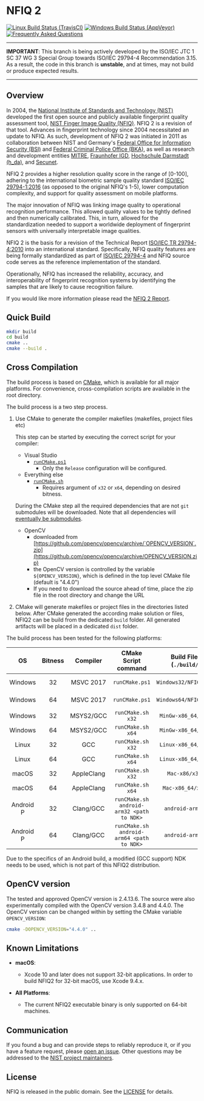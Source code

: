 NFIQ 2
======

[![Linux Build Status (TravisCI)](https://travis-ci.org/usnistgov/NFIQ2.svg?branch=iso_wg3)](https://travis-ci.org/usnistgov/NFIQ2)
[![Windows Build Status (AppVeyor)](https://ci.appveyor.com/api/projects/status/0ilbxxilcyed409s/branch/iso_wg3?svg=true)](https://ci.appveyor.com/project/usnistgov/nfiq2/branch/iso_wg3)
[![Frequently Asked Questions](https://img.shields.io/badge/wiki-frequently%20asked%20questions-informational)](https://github.com/usnistgov/NFIQ2/wiki/Frequently-Asked-Questions)

--------------------------------------------------------------------------------

 **IMPORTANT**: This branch is being actively developed by the ISO/IEC JTC 1
SC 37 WG 3 Special Group towards ISO/IEC 29794-4 Recommendation 3.15. As a
result, the code in this branch is **unstable**, and at times, may not build or
produce expected results.

--------------------------------------------------------------------------------

Overview
--------
In 2004, the [National Institute of Standards and Technology (NIST)](https://www.nist.gov) developed the first open source and publicly available fingerprint quality assessment tool, [NIST Finger Image Quality (NFIQ)](https://www.nist.gov/services-resources/software/nist-biometric-image-software-nbis#NFIQ).
NFIQ 2 is a revision of that tool.
Advances in fingerprint technology since 2004 necessitated an update to NFIQ.
As such, development of NFIQ 2 was initiated in 2011 as collaboration between
NIST and Germany's [Federal Office for Information Security (BSI)](https://www.bsi.bund.de/)
and [Federal Criminal Police Office (BKA)](https://www.bka.de), as well as research and development entities [MITRE](https://www.mitre.org),
[Fraunhofer IGD](https://www.igd.fraunhofer.de/), [Hochschule Darmstadt (h_da)](https://h-da.de), and [Secunet](https://www.secunet.com).

NFIQ 2 provides a higher resolution quality score in the range of [0-100], adhering
to the international biometric sample quality standard [ISO/IEC 29794-1:2016](https://www.iso.org/standard/62782.html) (as opposed to the original NFIQ's 1-5),
lower computation complexity, and support for quality assessment on mobile platforms.

The major innovation of NFIQ was linking image quality to operational recognition performance.
This allowed quality values to be tightly defined and then numerically calibrated.
This, in turn, allowed for the standardization needed to support a worldwide deployment of fingerprint sensors with
universally interpretable image qualities.

NFIQ 2 is the basis for a revision of the
Technical Report [ISO/IEC TR 29794-4:2010](http://www.iso.org/iso/catalogue_detail.htm?csnumber=50911)
into an international standard.  Specifically, NFIQ quality features are being formally standardized as part of
[ISO/IEC 29794-4](http://www.iso.org/iso/catalogue_detail.htm?csnumber=62791) and
NFIQ source code serves as the reference implementation of the standard.

Operationally, NFIQ has increased the reliability, accuracy, and interoperability  of fingerprint recognition
systems by identifying the samples that are likely to cause recognition failure.

If you would like more information please read the [NFIQ 2 Report](https://www.nist.gov/document/nfiq2reportpdf).

Quick Build
-----------
```bash
mkdir build
cd build
cmake ..
cmake --build .
```

Cross Compilation
-----------------
The build process is based on [CMake](https://cmake.org/), which is available for all major platforms. For convenience, cross-compilation scripts are available in the root directory.

The build process is a two step process.

 1. Use CMake to generate the compiler makefiles (makefiles, project files etc)

    This step can be started by executing the correct script for your compiler:

     * Visual Studio
       * [`runCMake.ps1`](runCMake.ps1)
         * Only the `Release` configuration will be configured.
     * Everything else
       * [`runCMake.sh`](runCMake.sh)
         * Requires argument of `x32` or `x64`, depending on desired bitness.

    During the CMake step all the required dependencies that are not `git` submodules
    will be downloaded. Note that all dependencies will
    [eventually be submodules](https://github.com/usnistgov/NFIQ2/issues/32).

    - OpenCV
        * downloaded from [https://github.com/opencv/opencv/archive/`OPENCV_VERSION`.zip](https://github.com/opencv/opencv/archive/OPENCV_VERSION.zip)
        * the OpenCV version is controlled by the variable `${OPENCV_VERSION}`,
          which is defined in the top level CMake file (default is "4.4.0")
        * If you need to download the source ahead of time, place the zip file in the root directory and change the URL

 2. CMake will generate makefiles or project files in the directories listed below.
    After CMake generated the according make solution or files, NFIQ2 can be build from the dedicated `build` folder. All generated artifacts will be
    placed in a dedicated `dist` folder.

The build process has been tested for the following platforms:

| OS        | Bitness  | Compiler   | CMake Script command                      | Build Files (`./build/`) | Artifacts (`./dist/`)     |
|:---------:|:--------:|:----------:|:-----------------------------------------:|:------------------------:|:-------------------------:|
| Windows   | 32       | MSVC 2017  | `runCMake.ps1`                            | `Windows32/NFIQ2.sln`    | use release configuration |
| Windows   | 64       | MSVC 2017  | `runCMake.ps1`                            | `Windows64/NFIQ2.sln`    | use release configuration |
| Windows   | 32       | MSYS2/GCC  | `runCMake.sh x32`                         | `MinGw-x86_64/x32/`      | `MinGw-x86_64/x32/GCC/`   |
| Windows   | 64       | MSYS2/GCC  | `runCMake.sh x64`                         | `MinGw-x86_64/x64/`      | `MinGw-x86_64/x64/GCC/`   |
| Linux     | 32       | GCC        | `runCMake.sh x32`                         | `Linux-x86_64/x32/`      | `Linux-x86_64/x32/GCC/`   |
| Linux     | 64       | GCC        | `runCMake.sh x64`                         | `Linux-x86_64/x64/`      | `Linux-x86_64/x64/GCC/`   |
| macOS     | 32       | AppleClang | `runCMake.sh x32`                         | `Mac-x86/x32/`           | `Mac-x86/x32/Clang/`      |
| macOS     | 64       | AppleClang | `runCMake.sh x64`                         | `Mac-x86_64/x64/`        | `Mac-x86_64/x64/Clang/`   |
| Android P | 32       | Clang/GCC  | `runCMake.sh android-arm32 <path to NDK>` | `android-arm32/`         | `android-arm32/Clang/`    |
| Android P | 64       | Clang/GCC  | `runCMake.sh android-arm64 <path to NDK>` | `android-arm64/`         | `android-arm64/Clang/`    |

Due to the specifics of an Android build, a modified (GCC support) NDK needs to be used, which is not part of this NFIQ2 distribution.

OpenCV version
--------------

The tested and approved OpenCV version is 2.4.13.6. The source were also experimentally compiled with the OpenCV version 3.4.8 and 4.4.0.
The OpenCV version can be changed within by setting the CMake variable `OPENCV_VERSION`:
```bash
cmake -DOPENCV_VERSION="4.4.0" ..
```

Known Limitations
-----------------

 * **macOS**:
   * Xcode 10 and later does not support 32-bit applications. In order to build
   NFIQ2 for 32-bit macOS, use Xcode 9.4.x.

 * **All Platforms**:
   * The current NFIQ2 executable binary is only supported on 64-bit machines.

Communication
-------------
If you found a bug and can provide steps to reliably reproduce it, or if you
have a feature request, please
[open an issue](https://github.com/usnistgov/NFIQ2/issues). Other
questions may be addressed to the
[NIST project maintainers](mailto:nfiq2.development@nist.gov).

License
-------
NFIQ is released in the public domain. See the
[LICENSE](https://github.com/usnistgov/NFIQ2/blob/master/LICENSE.md)
for details.

